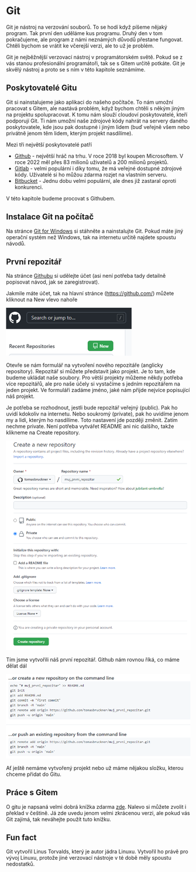 # Git

Git je nástroj na verzování souborů. To se hodí když píšeme nějaký program. Tak první den uděláme kus programu. Druhý den v tom pokračujeme, ale program z námi neznámých důvodů přestane fungovat. Chtěli bychom se vrátit ke včerejší verzi, ale to už je problém.

Git je nejběžnější verzovací nástroj v programátorském světě. Pokud se z vás stanou profesionální programátoři, tak se s Gitem určitě potkáte. Git je skvělý nástroj a proto se s ním v této kapitole seznámíme.

## Poskytovatelé Gitu
Git si nainstalujeme jako aplikaci do našeho počítače. To nám umožní pracovat s Gitem, ale nastává problém, když bychom chtěli s někým jiným na projektu spolupracovat. K tomu nám slouží cloudoví poskytovatelé, kteří podporují Git. Ti nám umožní naše zdrojové kódy nahrát na servery daného poskytovatele, kde jsou pak dostupné i jiným lidem (buď veřejně všem nebo privátně jenom těm lidem, kterým projekt nasdílíme).

Mezi tři největší poskytovatelé patří
* [Github](https://github.com/) - největší hráč na trhu. V roce 2018 byl koupen Microsoftem. V roce 2022 měl přes 83 milionů uživatelů a 200 milionů projektů.
* [Gitlab](https://gitlab.com/) - velmi populární i díky tomu, že má veřejné dostupné zdrojové kódy. Uživatelé si ho můžou zdarma rozjet na vlastním serveru.
* [Bitbucket](https://bitbucket.org/product) - Jednu dobu velmi populární, ale dnes již zastaral oproti konkurenci.

V této kapitole budeme procovat s Githubem.

## Instalace Git na počítač
Na stránce [Git for Windows](https://gitforwindows.org/) si stáhněte a nainstalujte Git. Pokud máte jiný operační systém než Windows, tak na internetu určitě najdete spoustu návodů.

## První repozitář
Na stránce [Githubu](https://github.com/) si udělejte účet (asi není potřeba tady detailně popisovat návod, jak se zaregistrovat).

Jakmile máte účet, tak na hlavní stránce (https://github.com/) můžete kliknout na New vlevo nahoře

![new repository](./obrazky/git/new_repository.PNG)

Otevře se nám formulář na vytvoření nového repozitáře (anglicky repository). Repozitář si můžete představit jako projekt. Je to tam, kde budeme ukládat naše soubory. Pro větší projekty můžeme někdy potřeba více repozitářů, ale pro naše účely si vystačíme s jedním repozitářem na jeden projekt. Ve formuláři zadáme jméno, jaké nám přijde nejvíce popisující náš projekt.

Je potřeba se rozhodnout, jestli bude repozitář veřejný (public). Pak ho uvidí kdokoliv na internetu. Nebo soukromý (private), pak ho uvidíme jenom my a lidi, kterým ho nasdílíme. Toto nastavení jde později změnit. Zatím nechme private. Není potřeba vytvářet README ani nic dalšího, takže klikneme na Create repository.

![new repository](./obrazky/git/create_repository.PNG)

Tím jsme vytvořili náš první repozitář. Github nám rovnou říká, co máme dělat dál

![git init](./obrazky/git/git_init.PNG)

Ať ještě nemáme vytvořený projekt nebo už máme nějakou složku, kterou chceme přidat do Gitu.

## Práce s Gitem
O gitu je napsaná velmi dobrá knížka zdarma [zde](https://git-scm.com/book/en/v2). Nalevo si můžete zvolit i překlad v češtině. Já zde uvedu jenom velmi zkrácenou verzi, ale pokud vás Git zajímá, tak neváhejte použít tuto knížku.



## Fun fact
Git vytvořil Linus Torvalds, který je autor jádra Linuxu. Vytvořil ho právě pro vývoj Linuxu, protože jiné verzovací nástroje v té době měly spoustu nedostatků.